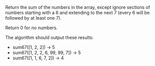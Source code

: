 Return the sum of the numbers in the array, except ignore sections of numbers starting with a 6 and extending to the next 7 (every 6 will be followed by at least one 7).

Return 0 for no numbers.

The algorithm should output these results:
- sum67([1, 2, 2]) → 5
- sum67([1, 2, 2, 6, 99, 99, 7]) → 5
- sum67([1, 1, 6, 7, 2]) → 4

